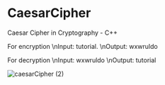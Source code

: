 # CaesarCipher
Caesar Cipher in Cryptography - C++ 

For encryption
  \nInput: tutorial.
  \nOutput: wxwruldo
  
For decryption
  \nInput: wxwruldo
  \nOutput: tutorial

![caesarCipher (2)](https://user-images.githubusercontent.com/77457323/116097686-0a792380-a6b3-11eb-91bf-4501d897b3ae.png)
